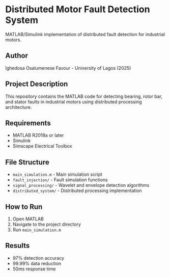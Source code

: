 # Distributed Motor Fault Detection System

MATLAB/Simulink implementation of distributed fault detection for industrial motors.

## Author
Ighedosa Osalumenese Favour - University of Lagos (2025)

## Project Description
This repository contains the MATLAB code for detecting bearing, rotor bar, and stator faults in industrial motors using distributed processing architecture.

## Requirements
- MATLAB R2018a or later
- Simulink
- Simscape Electrical Toolbox

## File Structure
- `main_simulation.m` - Main simulation script
- `fault_injection/` - Fault simulation functions
- `signal_processing/` - Wavelet and envelope detection algorithms
- `distributed_system/` - Distributed processing implementation

## How to Run
1. Open MATLAB
2. Navigate to the project directory
3. Run `main_simulation.m`

## Results
- 97% detection accuracy
- 99.99% data reduction
- 50ms response time
